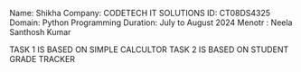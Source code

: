 Name: Shikha
Company: CODETECH IT SOLUTIONS
ID: CT08DS4325
Domain: Python Programming
Duration: July to August 2024
Menotr : Neela Santhosh Kumar

TASK 1 IS BASED ON SIMPLE CALCULTOR
TASK 2 IS BASED ON STUDENT GRADE TRACKER
